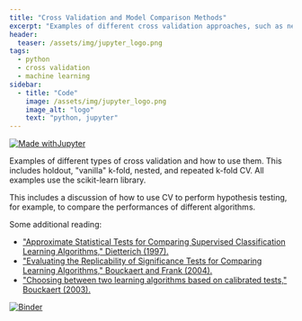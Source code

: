 ```yaml
---
title: "Cross Validation and Model Comparison Methods"
excerpt: "Examples of different cross validation approaches, such as nested, repeated k-fold, etc."
header:
  teaser: /assets/img/jupyter_logo.png
tags:
  - python
  - cross validation
  - machine learning
sidebar:
  - title: "Code"
    image: /assets/img/jupyter_logo.png
    image_alt: "logo"
    text: "python, jupyter"
---
```


<!-- Enter details at https://mybinder.org/, then copy the badge below -->

[![Made withJupyter](https://img.shields.io/badge/Made%20with-Jupyter-orange?style=for-the-badge&logo=Jupyter)](https://jupyter.org/try)

Examples of different types of cross validation and how to use them.  This includes holdout, "vanilla" k-fold, nested, and repeated k-fold CV.  All examples use the scikit-learn library.

This includes a discussion of how to use CV to perform hypothesis testing, for example, to compare the performances of different algorithms.

Some additional reading:
* ["Approximate Statistical Tests for Comparing Supervised Classification Learning Algorithms," Dietterich (1997).](10.1.1.37.3325.pdf)
* ["Evaluating the Replicability of Significance Tests for Comparing Learning Algorithms," Bouckaert and Frank (2004).](bouckaert_and_frank.pdf)
* ["Choosing between two learning algorithms based on calibrated tests," Bouckaert (2003).](bouckaert-calibrated-tests.pdf)

[![Binder](https://mybinder.org/badge_logo.svg)](https://mybinder.org/v2/gh/nathan-mahynski/nathan-mahynski.github.io/public?filepath=%2F_examples%2Fcross_validation%2Fexample.ipynb)


